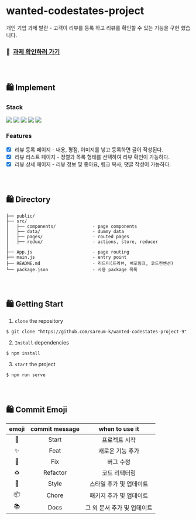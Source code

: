 # wanted-codestates-project
개인 기업 과제 발란 - 고객이 리뷰를 등록 하고 리뷰를 확인할 수 있는 기능을 구현 했습니다.

### 🧷 &nbsp;[과제 확인하러 가기](https://pre-onboarding-balaan.netlify.app/)

### <br/>
## 🛍 Implement

### Stack
<img src="https://img.shields.io/badge/JavaScript-F7DF1E?style=flat-square&logo=JavaScript&logoColor=black"/> <img src="https://img.shields.io/badge/React-61DAFB?style=flat-square&logo=React&logoColor=black"/> <img src="https://img.shields.io/badge/React Router-CA4245?style=flat-square&logo=React&logoColor=black"/> <img src="https://img.shields.io/badge/Redux-764ABC?style=flat-square&logo=Redux&logoColor=white"/> <img src="https://img.shields.io/badge/styled_components-DB7093?style=flat-square&logo=styled-components&logoColor=white"/>

### Features
- [X] 리뷰 등록 페이지 - 내용, 평점, 이미지를 넣고 등록하면 글이 작성된다.
- [X] 리뷰 리스트 페이지 - 정렬과 목록 형태를 선택하여 리뷰 확인이 가능하다.
- [X] 리뷰 상세 페이지 - 리뷰 정보 및 좋아요, 링크 복사, 댓글 작성이 가능하다.

### <br/>
## 🛍 Directory

```
├── public/
├── src/
│   ├── components/              - page components
│   ├── data/                    - dummy data
│   ├── pages/                   - routed pages
│   ├── redux/                   - actions, store, reducer
│
├── App.js                       - page routing
├── main.js                      - entry point
├── README.md                    - 리드미(프리뷰, 배포링크, 코드컨벤션)
└── package.json                 - 사용 package 목록
```

### <br/>

## 🛍 Getting Start

1. `clone` the repository

```
$ git clone "https://github.com/sareum-k/wanted-codestates-project-9"
```

2. `Install` dependencies

```
$ npm install
```

3. `start` the project

```
$ npm run serve
```
### <br/>
## 🛍 Commit Emoji

|   emoji    | commit message |       when to use it        |
| :--------: | :------------: | :-------------------------: |
|   :tada:   |     Start      |        프로젝트 시작        |
| :sparkles: |      Feat      |      새로운 기능 추가       |
|   :bug:    |      Fix       |          버그 수정          |
| :recycle:  |    Refactor    |        코드 리팩터링        |
| :lipstick: |     Style      |   스타일 추가 및 업데이트   |
| :package:  |     Chore      |   패키지 추가 및 업데이트   |
|  :books:   |      Docs      | 그 외 문서 추가 및 업데이트 |

### <br/>

###
